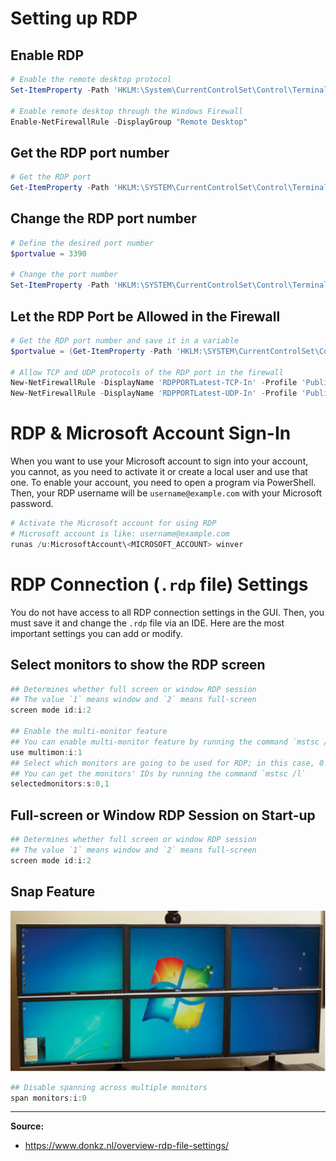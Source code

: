 # Setting up RDP
## Enable RDP
```PowerShell
# Enable the remote desktop protocol
Set-ItemProperty -Path 'HKLM:\System\CurrentControlSet\Control\Terminal Server' -name "fDenyTSConnections" -value 0

# Enable remote desktop through the Windows Firewall
Enable-NetFirewallRule -DisplayGroup "Remote Desktop"
```

## Get the RDP port number
```PowerShell
# Get the RDP port
Get-ItemProperty -Path 'HKLM:\SYSTEM\CurrentControlSet\Control\Terminal Server\WinStations\RDP-Tcp' -Name "PortNumber"
```

## Change the RDP port number
```PowerShell
# Define the desired port number
$portvalue = 3390

# Change the port number
Set-ItemProperty -Path 'HKLM:\SYSTEM\CurrentControlSet\Control\Terminal Server\WinStations\RDP-Tcp' -Name "PortNumber" -Value $portvalue
```

## Let the RDP Port be Allowed in the Firewall
```PowerShell
# Get the RDP port number and save it in a variable
$portvalue = (Get-ItemProperty -Path 'HKLM:\SYSTEM\CurrentControlSet\Control\Terminal Server\WinStations\RDP-Tcp').PortNumber

# Allow TCP and UDP protocols of the RDP port in the firewall
New-NetFirewallRule -DisplayName 'RDPPORTLatest-TCP-In' -Profile 'Public' -Direction Inbound -Action Allow -Protocol TCP -LocalPort $portvalue
New-NetFirewallRule -DisplayName 'RDPPORTLatest-UDP-In' -Profile 'Public' -Direction Inbound -Action Allow -Protocol UDP -LocalPort $portvalue
```

# RDP & Microsoft Account Sign-In
When you want to use your Microsoft account to sign into your account, you cannot, as you need to activate it or create a local user and use that one. To enable your account, you need to open a program via PowerShell. Then, your RDP username will be `username@example.com` with your Microsoft password.
```PowerShell
# Activate the Microsoft account for using RDP
# Microsoft account is like: username@example.com
runas /u:MicrosoftAccount\<MICROSOFT_ACCOUNT> winver
```

# RDP Connection (`.rdp` file) Settings
You do not have access to all RDP connection settings in the GUI. Then, you must save it and change the `.rdp` file via an IDE. Here are the most important settings you can add or modify.
## Select monitors to show the RDP screen
```PowerShell
## Determines whether full screen or window RDP session
## The value `1` means window and `2` means full-screen
screen mode id:i:2

## Enable the multi-monitor feature
## You can enable multi-monitor feature by running the command `mstsc /multimon` or via the GUI's tab "Display"
use multimon:i:1
## Select which monitors are going to be used for RDP; in this case, 0 and 1 are selected.
## You can get the monitors' IDs by running the command `mstsc /l`
selectedmonitors:s:0,1
```
## Full-screen or Window RDP Session on Start-up
```PowerShell
## Determines whether full screen or window RDP session
## The value `1` means window and `2` means full-screen
screen mode id:i:2
```
## Snap Feature
![Snap Feature in RDP](img/snap.png)
```powershell
## Disable spanning across multiple monitors
span monitors:i:0
```


---
**Source:**
- https://www.donkz.nl/overview-rdp-file-settings/
